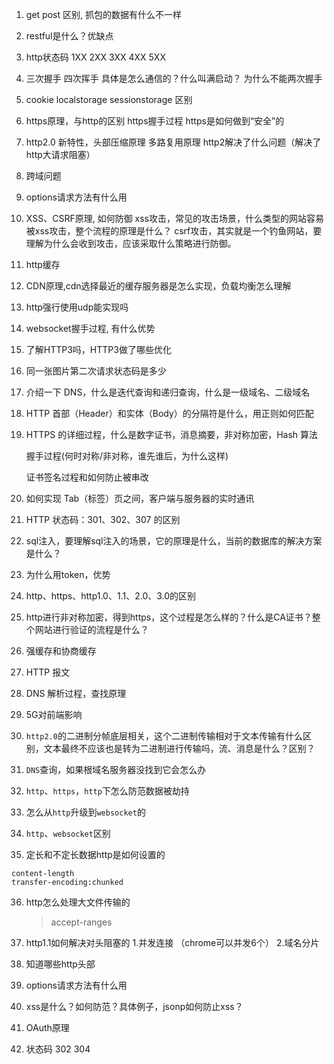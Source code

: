 1. get post 区别, 抓包的数据有什么不一样

2. restful是什么？优缺点

3. http状态码 1XX 2XX 3XX 4XX 5XX 

4. 三次握手 四次挥手 具体是怎么通信的？什么叫满启动？ 为什么不能两次握手

5. cookie localstorage sessionstorage 区别

6. https原理，与http的区别 https握手过程 https是如何做到“安全”的

7. http2.0 新特性，头部压缩原理 多路复用原理  http2解决了什么问题（解决了http大请求阻塞）

8. 跨域问题

9. options请求方法有什么用

10. XSS、CSRF原理, 如何防御
    xss攻击，常见的攻击场景，什么类型的网站容易被xss攻击，整个流程的原理是什么？
    csrf攻击，其实就是一个钓鱼网站，要理解为什么会收到攻击，应该采取什么策略进行防御。
    
11. http缓存

12. CDN原理,cdn选择最近的缓存服务器是怎么实现，负载均衡怎么理解

13. http强行使用udp能实现吗

14. websocket握手过程, 有什么优势

15. 了解HTTP3吗，HTTP3做了哪些优化

16. 同一张图片第二次请求状态码是多少

17. 介绍一下 DNS，什么是迭代查询和递归查询，什么是一级域名、二级域名

18. HTTP 首部（Header）和实体（Body）的分隔符是什么，用正则如何匹配

19. HTTPS 的详细过程，什么是数字证书，消息摘要，非对称加密，Hash 算法

    握手过程(何时对称/非对称，谁先谁后，为什么这样)

    证书签名过程和如何防止被串改

20. 如何实现 Tab（标签）页之间，客户端与服务器的实时通讯

21. HTTP 状态码：301、302、307 的区别

22. sql注入，要理解sql注入的场景，它的原理是什么，当前的数据库的解决方案是什么？

23. 为什么用token，优势

24. http、https、http1.0、1.1、2.0、3.0的区别

25. http进行非对称加密，得到https，这个过程是怎么样的？什么是CA证书？整个网站进行验证的流程是什么？

26. 强缓存和协商缓存

27. HTTP 报文

28. DNS 解析过程，查找原理

29. 5G对前端影响

30. `http2.0`的二进制分帧底层相关，这个二进制传输相对于文本传输有什么区别，文本最终不应该也是转为二进制进行传输吗，流、消息是什么？区别？

31. `DNS`查询，如果根域名服务器没找到它会怎么办

32. `http`、`https`，`http`下怎么防范数据被劫持

33. 怎么从`http`升级到`websocket`的

34. `http`、`websocket`区别

35. 定长和不定长数据http是如何设置的

```
content-length
transfer-encoding:chunked
```

36. http怎么处理大文件传输的

    > accept-ranges

37. http1.1如何解决对头阻塞的
    1.并发连接 （chrome可以并发6个） 2.域名分片

38. 知道哪些http头部

39. options请求方法有什么用

40. xss是什么？如何防范？具体例子，jsonp如何防止xss？

41. OAuth原理

42. 状态码 302 304